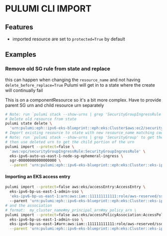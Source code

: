 # PULUMI CLI IMPORT

## Features
- imported resource are set to `protected=True` by default

## Examples

### Remove old SG rule from state and replace
this can happen when changing the `resource_name` and not having `delete_before_replace=True`
Pulumi will get in to a state where the create will continually fail

This is on a componentResource so it's a bit more complex.
Have to provide parent SG urn and child resource urn separately

```sh
# Note: run `pulumi stack --show-urns | grep 'SecurityGroupIngressRule' to get the full urn
# Delete old resource from state
pulumi state delete \
  'urn:pulumi:eph::ipv6-eks-blueprint::eph:eks:Cluster$aws:ec2/securityGroup:SecurityGroup$aws:vpc/securityGroupIngressRule:SecurityGroupIngressRule::eks-ipv6-auto-us-east-1-cluster-sg-ephemeral-ingress'
# Import existing resource to state with new resource_name matching code
# Note: run `pulumi stack --show-urns | grep 'SecurityGroup' to get the parent urn
# then use deleted urn to get the child portion of the urn
pulumi import --protect=false \
  'aws:vpc/securityGroupIngressRule:SecurityGroupIngressRule' \
  eks-ipv6-auto-us-east-1-node-sg-ephemeral-ingress \
  sgr-00000000000000000 \
  --parent 'urn:pulumi:eph::ipv6-eks-blueprint::eph:eks:Cluster::eks-ipv6-bp-us-east-1'
```


#### Importing an EKS access entry

```sh
pulumi import --protect=false aws:eks/accessEntry:AccessEntry \
  eks-ipv6-bp-us-east-1-admin-sso \
  'eks-ipv6-bp-us-east-1:arn:aws:iam::111111111111:role/aws-reserved/sso.amazonaws.com/AWSReservedSSO_AdministratorAccess_1111111111111111' \  
  --parent 'urn:pulumi:eph::ipv6-eks-blueprint::eph:eks:Cluster::eks-ipv6-bp-us-east-1'
# and the association
# format:  my_cluster_name#my_principal_arn#my_policy_arn \
pulumi import --protect=false aws:eks/accessPolicyAssociation:AccessPolicyAssociation \
  eks-ipv6-bp-us-east-1-admin-sso \
  eks-ipv6-bp-us-east-1#arn:aws:iam::111111111111:role/aws-reserved/sso.amazonaws.com/AWSReservedSSO_AdministratorAccess_1111111111111111#arn:aws:eks::aws:cluster-access-policy/AmazonEKSClusterAdminPolicy \
  --parent 'urn:pulumi:eph::ipv6-eks-blueprint::eph:eks:Cluster::eks-ipv6-bp-us-east-1'
```

